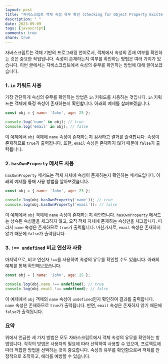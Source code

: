 ```yaml
---
layout: post
title: "자바스크립트 객체 속성 유무 확인 (Checking for Object Property Existence)"
description: " "
date: 2023-09-09
tags: [javascript]
comments: true
share: true
---
```


자바스크립트는 객체 기반의 프로그래밍 언어로서, 객체에서 속성의 존재 여부를 확인하는 것은 중요한 작업입니다. 속성이 존재하는지 여부를 확인하는 방법은 여러 가지가 있습니다. 이번 글에서는 자바스크립트에서 속성의 유무를 확인하는 방법에 대해 알아보겠습니다.

### 1. `in` 키워드 사용

가장 간단하게 속성의 유무를 확인하는 방법은 `in` 키워드를 사용하는 것입니다. `in` 키워드는 객체에 특정 속성이 존재하는지 확인합니다. 아래의 예제를 살펴보겠습니다.

```javascript
const obj = { name: 'John', age: 25 };

console.log('name' in obj); // true
console.log('email' in obj); // false
```

이 예제에서 `obj` 객체에 `name` 속성이 존재하는지 검사하고 결과를 출력합니다. 속성이 존재하므로 `true`가 출력됩니다. 또한, `email` 속성은 존재하지 않기 때문에 `false`가 출력됩니다.

### 2. `hasOwnProperty` 메서드 사용

`hasOwnProperty` 메서드는 객체 자체에 속성이 존재하는지 확인하는 메서드입니다. 아래의 예제를 통해 사용 방법을 알아보겠습니다.

```javascript
const obj = { name: 'John', age: 25 };

console.log(obj.hasOwnProperty('name')); // true
console.log(obj.hasOwnProperty('email')); // false
```

이 예제에서 `obj` 객체에 `name` 속성이 존재하는지 확인합니다. `hasOwnProperty` 메서드는 상속된 속성들을 체크하지 않고, 오직 객체 자체에 존재하는 속성만을 체크합니다. 따라서 `name` 속성은 존재하므로 `true`가 출력됩니다. 마찬가지로, `email` 속성은 존재하지 않기 때문에 `false`가 출력됩니다.

### 3. `!== undefined` 비교 연산자 사용

마지막으로, 비교 연산자 `!==`를 사용하여 속성의 유무를 확인할 수도 있습니다. 아래의 예제를 통해 확인해보겠습니다.

```javascript
const obj = { name: 'John', age: 25 };

console.log(obj.name !== undefined); // true
console.log(obj.email !== undefined); // false
```

이 예제에서 `obj` 객체의 `name` 속성이 `undefined`인지 확인하여 결과를 출력합니다. `name` 속성은 존재하므로 `true`가 출력됩니다. 반면, `email` 속성은 존재하지 않기 때문에 `false`가 출력됩니다.

### 요약

위에서 언급한 세 가지 방법은 모두 자바스크립트에서 객체 속성의 유무를 확인하는 방법입니다. 각각의 방법은 사용자의 필요에 따라 선택하여 사용할 수 있으며, 프로젝트에 따라 적합한 방법을 선택하는 것이 중요합니다. 속성의 유무를 확인함으로써 객체를 안정적으로 조작하고, 에러를 예방할 수 있습니다.